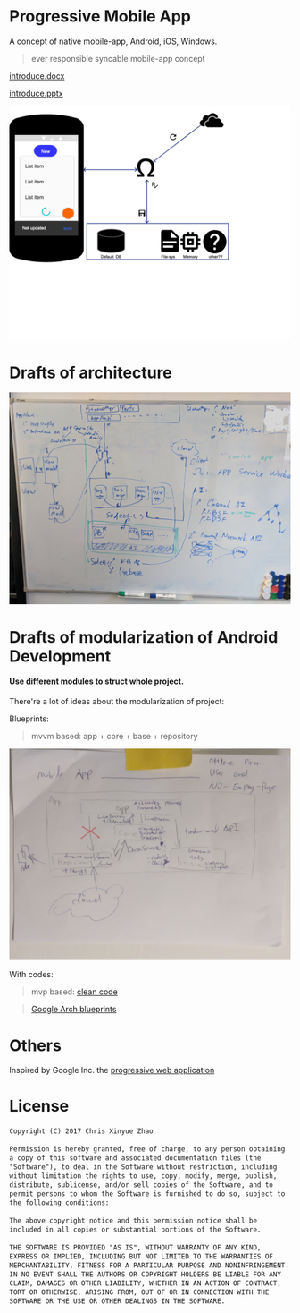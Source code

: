 # Progressive Mobile App

A concept of native mobile-app, Android, iOS, Windows.

> ever  responsible syncable mobile-app concept

[introduce.docx](introduce.docx)

[introduce.pptx](introduce.pptx)

![basic](/basic.png)

# Drafts of architecture 

![details](/draft_of_details.jpg)

# Drafts of modularization of Android Development

#### Use different modules to struct whole project.

There're a lot of ideas about the modularization of project:

Blueprints:

> mvvm based: app + core + base + repository

![details](/draft_of_modules.jpg)

With codes:

> mvp based: [clean code](https://github.com/android10/Android-CleanArchitecture)

> [Google Arch blueprints](https://github.com/googlesamples/android-architecture)
 
# Others
Inspired by Google Inc. the [progressive web application](https://developers.google.com/web/progressive-web-apps/) 

# License

```
Copyright (C) 2017 Chris Xinyue Zhao

Permission is hereby granted, free of charge, to any person obtaining a copy of this software and associated documentation files (the "Software"), to deal in the Software without restriction, including without limitation the rights to use, copy, modify, merge, publish, distribute, sublicense, and/or sell copies of the Software, and to permit persons to whom the Software is furnished to do so, subject to the following conditions:

The above copyright notice and this permission notice shall be included in all copies or substantial portions of the Software.

THE SOFTWARE IS PROVIDED "AS IS", WITHOUT WARRANTY OF ANY KIND, EXPRESS OR IMPLIED, INCLUDING BUT NOT LIMITED TO THE WARRANTIES OF MERCHANTABILITY, FITNESS FOR A PARTICULAR PURPOSE AND NONINFRINGEMENT. IN NO EVENT SHALL THE AUTHORS OR COPYRIGHT HOLDERS BE LIABLE FOR ANY CLAIM, DAMAGES OR OTHER LIABILITY, WHETHER IN AN ACTION OF CONTRACT, TORT OR OTHERWISE, ARISING FROM, OUT OF OR IN CONNECTION WITH THE SOFTWARE OR THE USE OR OTHER DEALINGS IN THE SOFTWARE.
```
